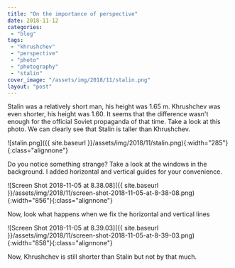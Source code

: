```yaml
---
title: "On the importance of perspective"
date: 2018-11-12
categories: 
 - "blog"
tags: 
 - "khrushchev"
 - "perspective"
 - "photo"
 - "photography"
 - "stalin"
cover_image: "/assets/img/2018/11/stalin.png"
layout: "post"
---
```


Stalin was a relatively short man, his height was 1.65 m. Khrushchev was even shorter, his height was 1.60. It seems that the difference wasn't enough for the official Soviet propaganda of that time. Take a look at this photo. We can clearly see that Stalin is taller than Khrushchev.

![stalin.png]({{ site.baseurl }}/assets/img/2018/11/stalin.png){:width="285"}{:class="alignnone"}

Do you notice something strange? Take a look at the windows in the background. I added horizontal and vertical guides for your convenience.

![Screen Shot 2018-11-05 at 8.38.08]({{ site.baseurl }}/assets/img/2018/11/screen-shot-2018-11-05-at-8-38-08.png){:width="856"}{:class="alignnone"}

Now, look what happens when we fix the horizontal and vertical lines

![Screen Shot 2018-11-05 at 8.39.03]({{ site.baseurl }}/assets/img/2018/11/screen-shot-2018-11-05-at-8-39-03.png){:width="858"}{:class="alignnone"}

Now, Khrushchev is still shorter than Stalin but not by that much.
